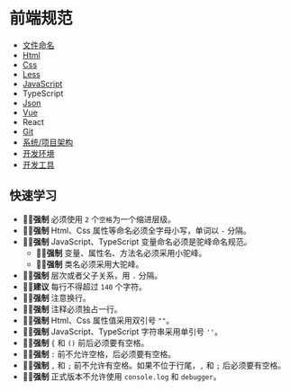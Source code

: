 # 前端规范
* [文件命名](./docs/file.md)
* [Html](./docs/html.md)
* [Css](./docs/css.md)
* [Less](./docs/less.md)
* [JavaScript](./docs/javascript.md)
* TypeScript
* [Json](./docs/json.md)
* [Vue](./docs/vue.md)
* React
* [Git](./docs/git.md)
* [系统/项目架构](./docs/project.md)
* [开发环境](./docs/dev-env.md)
* [开发工具](./docs/dev-tools.md)


## 快速学习
* **✊🏻强制** 必须使用 `2` 个`空格`为一个缩进层级。
* **✊🏻强制** Html、Css 属性等命名必须全字母小写，单词以 `-` 分隔。
* **✊🏻强制** JavaScript、TypeScript 变量命名必须是驼峰命名规范。
    * **✊🏻强制** 变量、属性名、方法名必须采用小驼峰。
    * **✊🏻强制** 类名必须采用大驼峰。
* **✊🏻强制** 层次或者父子关系，用 `.` 分隔。
* **🙏🏻建议** 每行不得超过 `140` 个字符。
* **✊🏻强制** 注意换行。
* **✊🏻强制** 注释必须独占一行。
* **✊🏻强制** Html、Css 属性值采用双引号 `""`。
* **✊🏻强制** JavaScript、TypeScript 字符串采用单引号 `''`。
* **✊🏻强制** `{` 和 `()` 前后必须要有空格。
* **✊🏻强制** `:` 前不允许空格，后必须要有空格。
* **✊🏻强制** `,` 和 `;` 前不允许有空格。如果不位于行尾，`,` 和 `;` 后必须要有空格。
* **✊🏻强制** 正式版本不允许使用 `console.log` 和 `debugger`。
